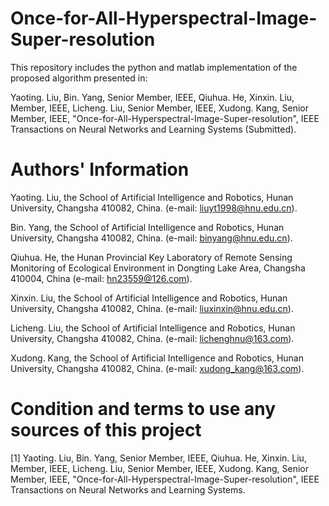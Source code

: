 # Once-for-All-Hyperspectral-Image-Super-resolution

This repository includes the python and matlab implementation of the proposed algorithm presented in:

Yaoting. Liu, Bin. Yang, Senior Member, IEEE, Qiuhua. He, Xinxin. Liu, Member, IEEE, Licheng. Liu, Senior Member, IEEE, Xudong. Kang, Senior Member, IEEE, "Once-for-All-Hyperspectral-Image-Super-resolution", IEEE Transactions on Neural Networks and Learning Systems (Submitted).

# Authors' Information

Yaoting. Liu, the School of Artificial Intelligence and Robotics, Hunan University, Changsha 410082, China. (e-mail: liuyt1998@hnu.edu.cn).

Bin. Yang, the School of Artificial Intelligence and Robotics, Hunan University, Changsha 410082, China. (e-mail: binyang@hnu.edu.cn).

Qiuhua. He, the Hunan Provincial Key Laboratory of Remote Sensing Monitoring of Ecological Environment in Dongting Lake Area, Changsha 410004, China (e-mail: hn23559@126.com).

Xinxin. Liu, the School of Artificial Intelligence and Robotics, Hunan University, Changsha 410082, China. (e-mail: liuxinxin@hnu.edu.cn).

Licheng. Liu, the School of Artificial Intelligence and Robotics, Hunan University, Changsha 410082, China. (e-mail: lichenghnu@163.com).

Xudong. Kang, the School of Artificial Intelligence and Robotics, Hunan University, Changsha 410082, China. (e-mail: xudong_kang@163.com).

# Condition and terms to use any sources of this project

[1] Yaoting. Liu, Bin. Yang, Senior Member, IEEE, Qiuhua. He, Xinxin. Liu, Member, IEEE, Licheng. Liu, Senior Member, IEEE, Xudong. Kang, Senior Member, IEEE, "Once-for-All-Hyperspectral-Image-Super-resolution", IEEE Transactions on Neural Networks and Learning Systems.
